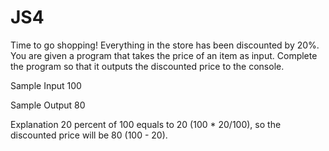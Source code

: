 # JS4

Time to go shopping!
Everything in the store has been discounted by 20%.
You are given a program that takes the price of an item as input. Complete the program so that it outputs the discounted price to the console.

Sample Input
100

Sample Output
80

Explanation
20 percent of 100 equals to 20 (100 * 20/100), so the discounted price will be 80 (100 - 20).
